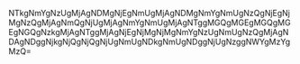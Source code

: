 NTkgNmYgNzUgMjAgNDMgNjEgNmUgMjAgNDMgNmYgNmUgNzQgNjEgNjMgNzQgMjAgNmQgNjUgMjAgNmYgNmUgMjAgNTggMGQgMGEgMGQgMGEgNGQgNzkgMjAgNTggMjAgNjEgNjMgNjMgNmYgNzUgNmUgNzQgMjAgNDAgNDggNjkgNjQgNjQgNjUgNmUgNDkgNmUgNDggNjUgNzggNWYgMzYgMzQ=
